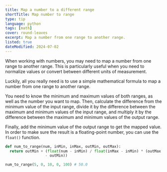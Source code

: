 ```yaml
---
title: Map a number to a different range
shortTitle: Map number to range
type: tip
language: python
tags: [math]
cover: round-leaves
excerpt: Map a number from one range to another range.
listed: true
dateModified: 2024-07-02
---
```


When working with numbers, you may need to map a number from one range to another range. This is particularly useful when you need to normalize values or convert between different units of measurement.

Luckily, all you really need is to use a simple mathematical formula to map a number from one range to another range.

You need to know the minimum and maximum values of both ranges, as well as the number you want to map. Then, calculate the difference from the minimum value of the input range, divide it by the difference between the maximum and minimum values of the input range, and multiply it by the difference between the maximum and minimum values of the output range.

Finally, add the minimum value of the output range to get the mapped value. In order to make sure the result is a floating-point number, you can use the `float()` function.

```py
def num_to_range(num, inMin, inMax, outMin, outMax):
  return outMin + (float(num - inMin) / float(inMax - inMin) * (outMax
                  - outMin))

num_to_range(5, 0, 10, 0, 100) # 50.0
```
